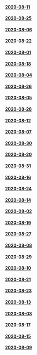 #### [2020-08-11](2020-08-11)
#### [2020-08-25](2020-08-25)
#### [2020-08-06](2020-08-06)
#### [2020-08-22](2020-08-22)
#### [2020-08-01](2020-08-01)
#### [2020-08-18](2020-08-18)
#### [2020-08-04](2020-08-04)
#### [2020-08-26](2020-08-26)
#### [2020-08-05](2020-08-05)
#### [2020-08-28](2020-08-28)
#### [2020-08-12](2020-08-12)
#### [2020-08-07](2020-08-07)
#### [2020-08-30](2020-08-30)
#### [2020-08-20](2020-08-20)
#### [2020-08-31](2020-08-31)
#### [2020-08-16](2020-08-16)
#### [2020-08-24](2020-08-24)
#### [2020-08-14](2020-08-14)
#### [2020-08-02](2020-08-02)
#### [2020-08-19](2020-08-19)
#### [2020-08-27](2020-08-27)
#### [2020-08-08](2020-08-08)
#### [2020-08-29](2020-08-29)
#### [2020-08-10](2020-08-10)
#### [2020-08-21](2020-08-21)
#### [2020-08-23](2020-08-23)
#### [2020-08-13](2020-08-13)
#### [2020-08-03](2020-08-03)
#### [2020-08-17](2020-08-17)
#### [2020-08-15](2020-08-15)
#### [2020-08-09](2020-08-09)
